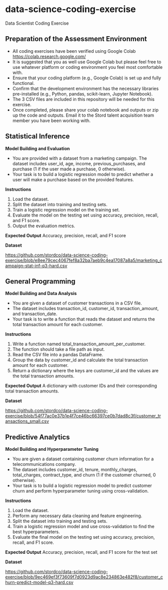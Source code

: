 # data-science-coding-exercise
Data Scientist Coding Exercise

## Preparation of the Assessment Environment
- All coding exercises have been verified using Google Colab https://colab.research.google.com/
- It is suggested that you as well use Google Colab but please feel free to use whatever platform or coding environment you feel most comfortable with.
- Ensure that your coding platform (e.g., Google Colab) is set up and fully functional.
- Confirm that the development environment has the necessary libraries pre-installed (e.g., Python, pandas, scikit-learn, Jupyter Notebook).
- The 3 CSV files are included in this repository will be needed for this exercise.
- Once completed, please share your colab notebook and outputs or zip up the code and outputs. Email it to the Stord talent acquisition team member you have been working with.

## Statistical Inference
**Model Building and Evaluation**
- You are provided with a dataset from a marketing campaign. The dataset includes user_id, age, income, previous_purchases, and purchase (1 if the user made a purchase, 0 otherwise).
- Your task is to build a logistic regression model to predict whether a user will make a purchase based on the provided features.

**Instructions**
1. Load the dataset.
2. Split the dataset into training and testing sets.
3. Train a logistic regression model on the training set.
4. Evaluate the model on the testing set using accuracy, precision, recall, and F1 score.
5. Output the evaluation metrics.

**Expected Output**
Accuracy, precision, recall, and F1 score

**Dataset**

https://github.com/stordco/data-science-coding-exercise/blob/e8ee79cec4067fef8a32ba7aeb9c4ea17087a8a5/marketing_campaign-stat-inf-q3-hard.csv

## General Programming

**Model Building and Data Analysis**
- You are given a dataset of customer transactions in a CSV file.
- The dataset includes transaction_id, customer_id, transaction_amount, and transaction_date.
- Your task is to write a function that reads the dataset and returns the total transaction amount for each customer.

**Instructions**
1. Write a function named total_transaction_amount_per_customer.
2. The function should take a file path as input.
3. Read the CSV file into a pandas DataFrame.
4. Group the data by customer_id and calculate the total transaction amount for each customer.
5. Return a dictionary where the keys are customer_id and the values are the total transaction amounts.

**Expected Output**
A dictionary with customer IDs and their corresponding total transaction amounts.

**Dataset**

https://github.com/stordco/data-science-coding-exercise/blob/54f77ac0e37b1e4f7ce46bc66397ce0b7dad8c3f/customer_transactions_small.csv

## Predictive Analytics

**Model Building and Hyperparameter Tuning**
- You are given a dataset containing customer churn information for a telecommunications company.
- The dataset includes customer_id, tenure, monthly_charges, total_charges, contract_type, and churn (1 if the customer churned, 0 otherwise).
- Your task is to build a logistic regression model to predict customer churn and perform hyperparameter tuning using cross-validation.

**Instructions**
1. Load the dataset.
2. Perform any necessary data cleaning and feature engineering.
3. Split the dataset into training and testing sets.
4. Train a logistic regression model and use cross-validation to find the best hyperparameters.
5. Evaluate the final model on the testing set using accuracy, precision, recall, and F1 score.

**Expected Output**
Accuracy, precision, recall, and F1 score for the test set

**Dataset**

https://github.com/stordco/data-science-coding-exercise/blob/9ec469ef3f73609f7d0923d9ac8e234863e482f8/customer_churn-predict-model-q3-hard.csv


